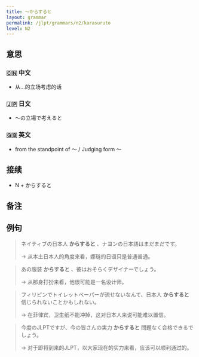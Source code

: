 ```yaml
---
title: 〜からすると
layout: grammar
permalink: /jlpt/grammars/n2/karasuruto
level: N2
---
```


## 意思

### 🇨🇳 中文

- 从...的立场考虑的话

### 🇯🇵 日文

- 〜の立場で考えると

### 🇬🇧 英文

- from the standpoint of 〜 / Judging form 〜

## 接续

- N + からすると

## 备注


## 例句

> ネイティブの日本人 **からすると** 、ナヨンの日本語はまだまだです。
>
> → 从本土日本人的角度来看，娜琏的日语只是普通普通。

> あの服装 **からすると** 、彼はおそらくデザイナーでしょう。
>
> → 从那身打扮来看，他很可能是一名设计师。

> フィリピンでトイレットペーパーが流せないなんて、日本人 **からすると** 信じられないことかもしれない。
>
> → 在菲律宾，卫生纸不能冲掉，这对日本人来说可能难以置信。 

> 今度のJLPTですが、今の皆さんの実力 **からすると** 問題なく合格できるでしょう。
>
> → 对于即将到来的JLPT，以大家现在的实力来看，应该可以顺利通过的。

